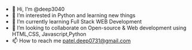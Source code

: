 - 👋 Hi, I’m @deep3040
- 👀 I’m interested in Python and learning new things
- 🌱 I’m currently learning Full Stack WEB Development
- 💞️ I’m looking to collaborate on Open-source & Web development using HTML,CSS, Javascript,Python
- 📫 How to reach me patel.deep0731@gmail.com

<!---
deep3040/deep3040 is a ✨ special ✨ repository because its `README.md` (this file) appears on your GitHub profile.
You can click the Preview link to take a look at your changes.
--->

